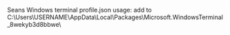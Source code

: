 Seans Windows terminal profile.json
usage: add to C:\Users\USERNAME\AppData\Local\Packages\Microsoft.WindowsTerminal_8wekyb3d8bbwe\
